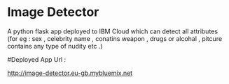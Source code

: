 # Image Detector

A python flask app deployed to IBM Cloud which can detect all attributes (for eg : sex , celebrity name , conatins weapon , drugs or alcohal , pitcure contains any type of nudity etc .) 

#Deployed App Url : 

http://image-detector.eu-gb.mybluemix.net

